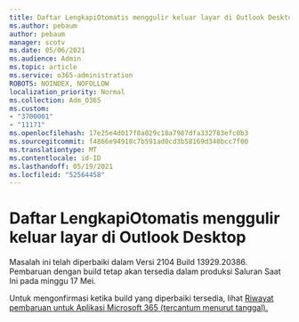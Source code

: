 ```yaml
---
title: Daftar LengkapiOtomatis menggulir keluar layar di Outlook Desktop
ms.author: pebaum
author: pebaum
manager: scotv
ms.date: 05/06/2021
ms.audience: Admin
ms.topic: article
ms.service: o365-administration
ROBOTS: NOINDEX, NOFOLLOW
localization_priority: Normal
ms.collection: Adm_O365
ms.custom:
- "3700001"
- "11171"
ms.openlocfilehash: 17e25e4d017f8a829c18a7987dfa332783efc0b3
ms.sourcegitcommit: f4866e94918c7b591ad0cd3b58169d340bcc7f00
ms.translationtype: MT
ms.contentlocale: id-ID
ms.lasthandoff: 05/19/2021
ms.locfileid: "52564458"
---
```

# <a name="autocomplete-list-scrolls-off-the-screen-in-outlook-desktop"></a>Daftar LengkapiOtomatis menggulir keluar layar di Outlook Desktop

Masalah ini telah diperbaiki dalam Versi 2104 Build 13929.20386. Pembaruan dengan build tetap akan tersedia dalam produksi Saluran Saat Ini pada minggu 17 Mei. 

Untuk mengonfirmasi ketika build yang diperbaiki tersedia, lihat [Riwayat pembaruan untuk Aplikasi Microsoft 365 (tercantum menurut tanggal).](/officeupdates/update-history-microsoft365-apps-by-date)